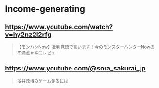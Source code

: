 # Income-generating

## https://www.youtube.com/watch?v=hy2nz2l2rfg

> 【モンハンNow】批判覚悟で言います！今のモンスターハンターNowの不満点＃辛口レビュー 

## https://www.youtube.com/@sora_sakurai_jp

> 桜井政博のゲーム作るには
